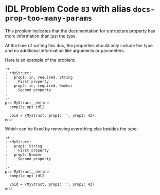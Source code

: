 # IDL Problem Code `83` with alias `docs-prop-too-many-params`

<!--@include: ./severity/docs_error.md-->

This problem indicates that the documentation for a structure property has more information than just the type.

At the time of writing this doc, the properties should only include the type and no additional information like arguments or parameters.

Here is an example of the problem:

```idl{3,5}
;+
; :MyStruct:
;   prop1: in, required, String
;     First property
;   prop2: in, required, Number
;     Second property
;
;-
pro MyStruct__define
  compile_opt idl2

  void = {MyStruct, prop1: '', prop2: 42}
end
```

Which can be fixed by removing everything else besides the type:

```idl{2,3,4,5,6}
;+
; :MyStruct:
;   prop1: String
;     First property
;   prop2: Number
;     Second property
;
;-
pro MyStruct__define
  compile_opt idl2

  void = {MyStruct, prop1: '', prop2: 42}
end
```
